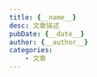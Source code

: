 ```yaml
---
title: {__name__}
desc: 文章描述
pubDate: {__date__}
author: {__author__}
categories: 
    - 文章
---
```


